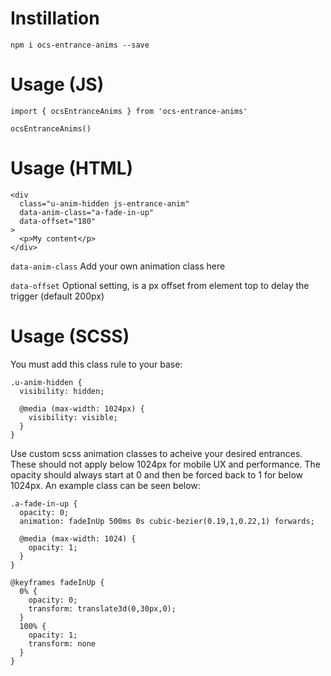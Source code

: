 # Instillation

`npm i ocs-entrance-anims --save`

# Usage (JS)

```
import { ocsEntranceAnims } from 'ocs-entrance-anims'

ocsEntranceAnims()
```

# Usage (HTML)

```
<div
  class="u-anim-hidden js-entrance-anim"
  data-anim-class="a-fade-in-up"
  data-offset="180"
>
  <p>My content</p>
</div>
```

`data-anim-class` Add your own animation class here

`data-offset` Optional setting, is a px offset from element top to delay the trigger (default 200px)

# Usage (SCSS)

You must add this class rule to your base:
```
.u-anim-hidden {
  visibility: hidden;
  
  @media (max-width: 1024px) {
    visibility: visible;
  }
}
```

Use custom scss animation classes to acheive your desired entrances. These should not apply below 1024px for mobile UX and performance. The opacity should always start at 0 and then be forced back to 1 for below 1024px. An example class can be seen below:

```
.a-fade-in-up {
  opacity: 0;
  animation: fadeInUp 500ms 0s cubic-bezier(0.19,1,0.22,1) forwards;
	
  @media (max-width: 1024) {
    opacity: 1;
  }
}

@keyframes fadeInUp {
  0% {
    opacity: 0;
    transform: translate3d(0,30px,0);
  }
  100% {
    opacity: 1;
    transform: none
  }
}
```